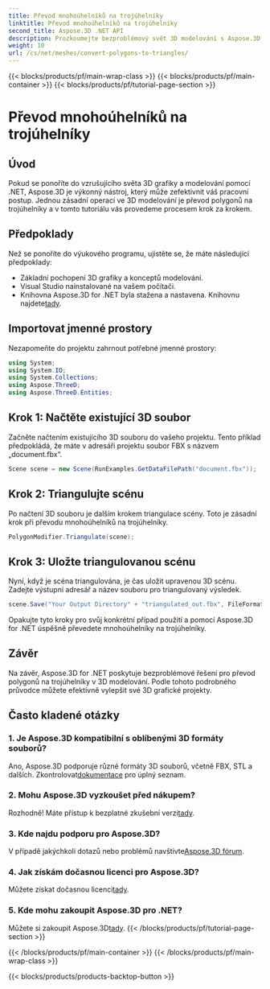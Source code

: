 ```yaml
---
title: Převod mnohoúhelníků na trojúhelníky
linktitle: Převod mnohoúhelníků na trojúhelníky
second_title: Aspose.3D .NET API
description: Prozkoumejte bezproblémový svět 3D modelování s Aspose.3D pro .NET. Snadno převádějte mnohoúhelníky na trojúhelníky pomocí našeho podrobného průvodce. Stáhněte si bezplatnou zkušební verzi nyní!
weight: 10
url: /cs/net/meshes/convert-polygons-to-triangles/
---
```


{{< blocks/products/pf/main-wrap-class >}}
{{< blocks/products/pf/main-container >}}
{{< blocks/products/pf/tutorial-page-section >}}

# Převod mnohoúhelníků na trojúhelníky

## Úvod
Pokud se ponoříte do vzrušujícího světa 3D grafiky a modelování pomocí .NET, Aspose.3D je výkonný nástroj, který může zefektivnit váš pracovní postup. Jednou zásadní operací ve 3D modelování je převod polygonů na trojúhelníky a v tomto tutoriálu vás provedeme procesem krok za krokem.
## Předpoklady
Než se ponoříte do výukového programu, ujistěte se, že máte následující předpoklady:
- Základní pochopení 3D grafiky a konceptů modelování.
- Visual Studio nainstalované na vašem počítači.
-  Knihovna Aspose.3D for .NET byla stažena a nastavena. Knihovnu najdete[tady](https://releases.aspose.com/3d/net/).
## Importovat jmenné prostory
Nezapomeňte do projektu zahrnout potřebné jmenné prostory:
```csharp
using System;
using System.IO;
using System.Collections;
using Aspose.ThreeD;
using Aspose.ThreeD.Entities;
```
## Krok 1: Načtěte existující 3D soubor
Začněte načtením existujícího 3D souboru do vašeho projektu. Tento příklad předpokládá, že máte v adresáři projektu soubor FBX s názvem „document.fbx“.
```csharp
Scene scene = new Scene(RunExamples.GetDataFilePath("document.fbx"));
```
## Krok 2: Triangulujte scénu
Po načtení 3D souboru je dalším krokem triangulace scény. Toto je zásadní krok při převodu mnohoúhelníků na trojúhelníky.
```csharp
PolygonModifier.Triangulate(scene);
```
## Krok 3: Uložte triangulovanou scénu
Nyní, když je scéna triangulována, je čas uložit upravenou 3D scénu. Zadejte výstupní adresář a název souboru pro triangulovaný výsledek.
```csharp
scene.Save("Your Output Directory" + "triangulated_out.fbx", FileFormat.FBX7400ASCII);
```
Opakujte tyto kroky pro svůj konkrétní případ použití a pomocí Aspose.3D for .NET úspěšně převedete mnohoúhelníky na trojúhelníky.
## Závěr
Na závěr, Aspose.3D for .NET poskytuje bezproblémové řešení pro převod polygonů na trojúhelníky v 3D modelování. Podle tohoto podrobného průvodce můžete efektivně vylepšit své 3D grafické projekty.
## Často kladené otázky
### 1. Je Aspose.3D kompatibilní s oblíbenými 3D formáty souborů?
 Ano, Aspose.3D podporuje různé formáty 3D souborů, včetně FBX, STL a dalších. Zkontrolovat[dokumentace](https://reference.aspose.com/3d/net/) pro úplný seznam.
### 2. Mohu Aspose.3D vyzkoušet před nákupem?
 Rozhodně! Máte přístup k bezplatné zkušební verzi[tady](https://releases.aspose.com/).
### 3. Kde najdu podporu pro Aspose.3D?
 V případě jakýchkoli dotazů nebo problémů navštivte[Aspose.3D fórum](https://forum.aspose.com/c/3d/18).
### 4. Jak získám dočasnou licenci pro Aspose.3D?
 Můžete získat dočasnou licenci[tady](https://purchase.aspose.com/temporary-license/).
### 5. Kde mohu zakoupit Aspose.3D pro .NET?
 Můžete si zakoupit Aspose.3D[tady](https://purchase.aspose.com/buy).
{{< /blocks/products/pf/tutorial-page-section >}}

{{< /blocks/products/pf/main-container >}}
{{< /blocks/products/pf/main-wrap-class >}}

{{< blocks/products/products-backtop-button >}}
